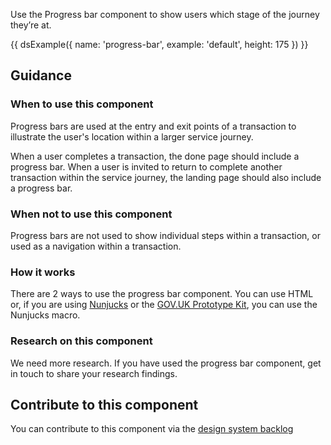 Use the Progress bar component to show users which stage of the journey they’re at.

{{ dsExample({
  name: 'progress-bar',
  example: 'default',
  height: 175
}) }}

## Guidance

### When to use this component

Progress bars are used at the entry and exit points of a transaction to illustrate the user's location within a larger service journey.

When a user completes a transaction, the done page should include a progress bar. When a user is invited to return to complete another transaction within the service journey, the landing page should also include a progress bar.

### When not to use this component

Progress bars are not used to show individual steps within a transaction, or used as a navigation within a transaction.

### How it works

There are 2 ways to use the progress bar component. You can use HTML or, if you are using [Nunjucks](https://mozilla.github.io/nunjucks/) or the [GOV.UK Prototype Kit](https://govuk-prototype-kit.herokuapp.com/), you can use the Nunjucks macro.

### Research on this component

We need more research. If you have used the progress bar component, get in touch to share your research findings.

## Contribute to this component

You can contribute to this component via the [design system backlog](https://github.com/ministryofjustice/mojdt-design-system-backlog/)
